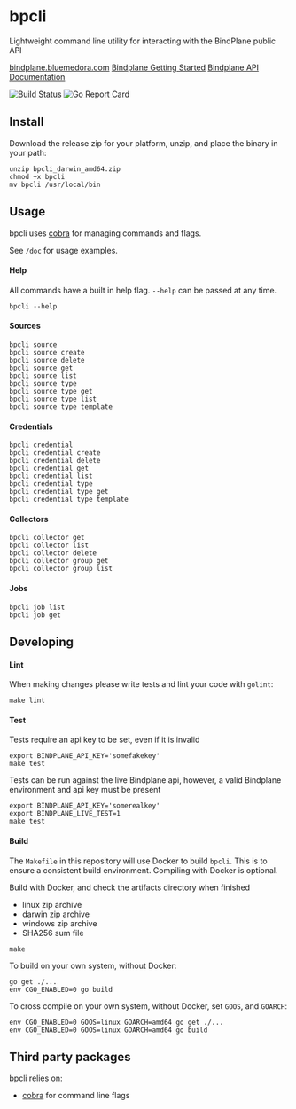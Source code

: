 # bpcli

Lightweight command line utility for interacting with the BindPlane public API

[bindplane.bluemedora.com](https://bindplane.bluemedora.com)
[Bindplane Getting Started](https://docs.bindplane.bluemedora.com/docs/getting-started)
[Bindplane API Documentation](https://docs.bindplane.bluemedora.com/reference#introduction)

[![Build Status](https://travis-ci.com/BlueMedoraPublic/bpcli.svg?branch=master)](https://travis-ci.com/BlueMedoraPublic/bpcli)
[![Go Report Card](https://goreportcard.com/badge/github.com/BlueMedoraPublic/bpcli)](https://goreportcard.com/report/github.com/BlueMedoraPublic/bpcli)

## Install
Download the release zip for your platform, unzip, and place the
binary in your path:
```
unzip bpcli_darwin_amd64.zip
chmod +x bpcli
mv bpcli /usr/local/bin
```

## Usage
bpcli uses [cobra](https://github.com/spf13/cobra) for managing
commands and flags.

See `/doc` for usage examples.

#### Help
All commands have a built in help flag. `--help` can be passed at any time.
```
bpcli --help
```

#### Sources
```
bpcli source
bpcli source create
bpcli source delete
bpcli source get
bpcli source list
bpcli source type
bpcli source type get
bpcli source type list
bpcli source type template
```
#### Credentials
```
bpcli credential
bpcli credential create
bpcli credential delete
bpcli credential get
bpcli credential list
bpcli credential type
bpcli credential type get
bpcli credential type template
```
#### Collectors
```
bpcli collector get
bpcli collector list
bpcli collector delete
bpcli collector group get
bpcli collector group list
```
#### Jobs
````
bpcli job list
bpcli job get
````


## Developing

#### Lint

When making changes please write tests and lint your code with `golint`:
```
make lint
```

#### Test

Tests require an api key to be set, even if it is invalid
```
export BINDPLANE_API_KEY='somefakekey'
make test
```

Tests can be run against the live Bindplane api, however, a valid
Bindplane environment and api key must be present
```
export BINDPLANE_API_KEY='somerealkey'
export BINDPLANE_LIVE_TEST=1
make test
```


#### Build

The `Makefile` in this repository will use Docker to build
`bpcli`. This is to ensure a consistent build environment.
Compiling with Docker is optional.

Build with Docker, and check the artifacts directory when finished
- linux zip archive
- darwin zip archive
- windows zip archive
- SHA256 sum file
```
make
```

To build on your own system, without Docker:
```
go get ./...
env CGO_ENABLED=0 go build
```

To cross compile on your own system, without Docker, set
`GOOS`, and `GOARCH`:
```
env CGO_ENABLED=0 GOOS=linux GOARCH=amd64 go get ./...
env CGO_ENABLED=0 GOOS=linux GOARCH=amd64 go build
```

## Third party packages

bpcli relies on:
- [cobra](https://github.com/spf13/cobra) for command line flags
